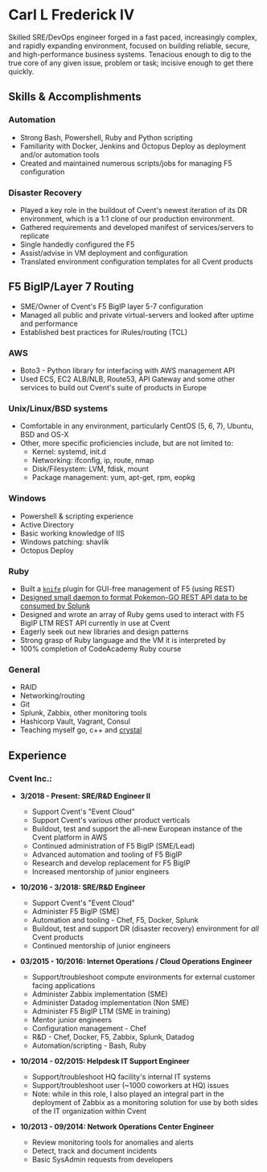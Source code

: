 # Carl L Frederick IV
Skilled SRE/DevOps engineer forged in a fast paced, increasingly complex, and rapidly expanding environment, focused on building reliable, secure, and high-performance business systems. Tenacious enough to dig to the true core of any given issue, problem or task; incisive enough to get there quickly.

## Skills & Accomplishments
### Automation
+ Strong Bash, Powershell, Ruby and Python scripting
+ Familiarity with Docker, Jenkins and Octopus Deploy as deployment and/or automation tools
+ Created and maintained numerous scripts/jobs for managing F5 configuration

### Disaster Recovery
+ Played a key role in the buildout of Cvent's newest iteration of its DR environment, which is a 1:1 clone of our production environment.
+ Gathered requirements and developed manifest of services/servers to replicate
+ Single handedly configured the F5
+ Assist/advise in VM deployment and configuration
+ Translated environment configuration templates for all Cvent products

## F5 BigIP/Layer 7 Routing
+ SME/Owner of Cvent's F5 BigIP layer 5-7 configuration
+ Managed all public and private virtual-servers and looked after uptime and performance
+ Established best practices for iRules/routing (TCL)

### AWS
+ Boto3 - Python library for interfacing with AWS management API
+ Used ECS, EC2 ALB/NLB, Route53, API Gateway and some other services to build out Cvent's suite of products in Europe

### Unix/Linux/BSD systems
+ Comfortable in any environment, particularly CentOS (5, 6, 7), Ubuntu, BSD and OS-X
+ Other, more specific proficiencies include, but are not limited to:
  + Kernel: systemd, init.d
  + Networking: ifconfig, ip, route, nmap
  + Disk/Filesystem: LVM, fdisk, mount
  + Package management: yum, apt-get, rpm, eopkg

### Windows
+ Powershell & scripting experience
+ Active Directory
+ Basic working knowledge of IIS
+ Windows patching: shavlik
+ Octopus Deploy

### Ruby
+ Built a [`knife`](https://docs.chef.io/knife.html) plugin for GUI-free management of F5 (using REST)
+ [Designed small daemon to format Pokemon-GO REST API data to be consumed by Splunk](https://github.com/galvertez/pokemon-get)
+ Designed and wrote an array of Ruby gems used to interact with F5 BigIP LTM REST API currently in use at Cvent
+ Eagerly seek out new libraries and design patterns
+ Strong grasp of Ruby language and the VM it is interpreted by
+ 100% completion of CodeAcademy Ruby course

### General
+ RAID
+ Networking/routing
+ Git
+ Splunk, Zabbix, other monitoring tools
+ Hashicorp Vault, Vagrant, Consul
+ Teaching myself go, c++ and [crystal](https://crystal-lang.org/)

## Experience

### Cvent Inc.:
+ **3/2018 - Present: SRE/R&D Engineer II**
  + Support Cvent's "Event Cloud"
  + Support Cvent's various other product verticals
  + Buildout, test and support the all-new European instance of the Cvent platform in AWS
  + Continued administration of F5 BigIP (SME/Lead)
  + Advanced automation and tooling of F5 BigIP
  + Research and develop replacement for F5 BigIP
  + Increased mentorship of junior engineers


+ **10/2016 - 3/2018: SRE/R&D Engineer**
  + Support Cvent's "Event Cloud"
  + Administer F5 BigIP (SME)
  + Automation and tooling - Chef, F5, Docker, Splunk
  + Buildout, test and support DR (disaster recovery) environment for _all_ Cvent products
  + Continued mentorship of junior engineers


+ **03/2015 - 10/2016: Internet Operations / Cloud Operations Engineer**
  + Support/troubleshoot compute environments for external customer facing applications
  + Administer Zabbix implementation (SME)
  + Administer Datadog implementation (Non SME)
  + Administer F5 BigIP LTM (SME in training)
  + Mentor junior engineers
  + Configuration management - Chef
  + R&D - Chef, Docker, F5, Zabbix, Splunk, Datadog
  + Automation/scripting - Bash, Ruby


+ **10/2014 - 02/2015: Helpdesk IT Support Engineer**
  + Support/troubleshoot HQ facility's internal IT systems
  + Support/troubleshoot user (~1000 coworkers at HQ) issues
  + Note: while in this role, I also played an integral part in the deployment of Zabbix as a monitoring solution for use by both sides of the IT organization within Cvent


+ **10/2013 - 09/2014: Network Operations Center Engineer**
  + Review monitoring tools for anomalies and alerts
  + Detect, track and document incidents
  + Basic SysAdmin requests from developers
